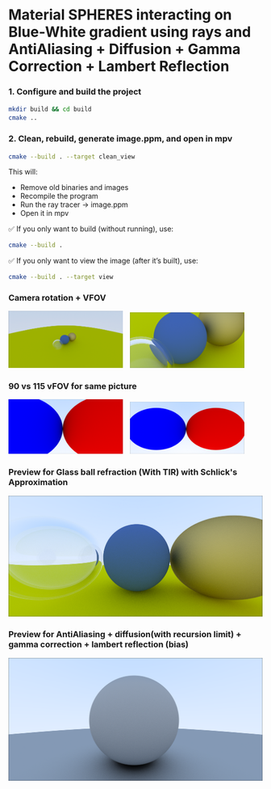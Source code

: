 # Material SPHERES interacting on Blue-White gradient using rays and AntiAliasing + Diffusion + Gamma Correction + Lambert Reflection

### 1. Configure and build the project
```bash
mkdir build && cd build
cmake ..
```

### 2. Clean, rebuild, generate image.ppm, and open in mpv
```bash
cmake --build . --target clean_view
```
This will:
- Remove old binaries and images  
- Recompile the program  
- Run the ray tracer → image.ppm  
- Open it in mpv  

✅ If you only want to build (without running), use:
```bash
cmake --build .
```
✅ If you only want to view the image (after it’s built), use:
```bash
cmake --build . --target view
```
### Camera rotation + VFOV
<p>
  <img src="assets/rotatefar.png" alt="90° VFOV" width="45%" style="margin-right:10px;">
  <img src="assets/rotateclose.png" alt="115° VFOV" width="45%">
</p>

### 90 vs 115 vFOV for same picture
<p>
  <img src="assets/90VFOV.png" alt="90° VFOV" width="45%" style="margin-right:10px;">
  <img src="assets/115VFOV.png" alt="115° VFOV" width="45%">
</p>

### Preview for Glass ball refraction (With TIR) with Schlick's Approximation
![Glass material refraction](assets/SchlicksTIR.png)

### Preview for AntiAliasing + diffusion(with recursion limit) + gamma correction + lambert reflection (bias)
![Current working model](assets/image-4.png)






